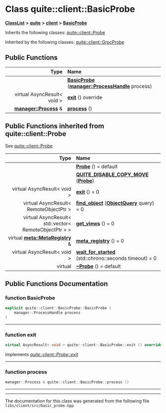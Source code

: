

# Class quite::client::BasicProbe



[**ClassList**](annotated.md) **>** [**quite**](namespacequite.md) **>** [**client**](namespacequite_1_1client.md) **>** [**BasicProbe**](classquite_1_1client_1_1BasicProbe.md)








Inherits the following classes: [quite::client::Probe](classquite_1_1client_1_1Probe.md)


Inherited by the following classes: [quite::client::GrpcProbe](classquite_1_1client_1_1GrpcProbe.md)




















































## Public Functions

| Type | Name |
| ---: | :--- |
|   | [**BasicProbe**](#function-basicprobe) ([**manager::ProcessHandle**](classquite_1_1manager_1_1ProcessHandle.md) process) <br> |
| virtual AsyncResult&lt; void &gt; | [**exit**](#function-exit) () override<br> |
|  [**manager::Process**](classquite_1_1manager_1_1Process.md) & | [**process**](#function-process) () <br> |


## Public Functions inherited from quite::client::Probe

See [quite::client::Probe](classquite_1_1client_1_1Probe.md)

| Type | Name |
| ---: | :--- |
|   | [**Probe**](classquite_1_1client_1_1Probe.md#function-probe) () = default<br> |
|   | [**QUITE\_DISABLE\_COPY\_MOVE**](classquite_1_1client_1_1Probe.md#function-quite_disable_copy_move) ([**Probe**](classquite_1_1client_1_1Probe.md)) <br> |
| virtual AsyncResult&lt; void &gt; | [**exit**](classquite_1_1client_1_1Probe.md#function-exit) () = 0<br> |
| virtual AsyncResult&lt; RemoteObjectPtr &gt; | [**find\_object**](classquite_1_1client_1_1Probe.md#function-find_object) ([**ObjectQuery**](structquite_1_1ObjectQuery.md) query) = 0<br> |
| virtual AsyncResult&lt; std::vector&lt; RemoteObjectPtr &gt; &gt; | [**get\_views**](classquite_1_1client_1_1Probe.md#function-get_views) () = 0<br> |
| virtual [**meta::MetaRegistry**](classquite_1_1meta_1_1MetaRegistry.md) & | [**meta\_registry**](classquite_1_1client_1_1Probe.md#function-meta_registry) () = 0<br> |
| virtual AsyncResult&lt; void &gt; | [**wait\_for\_started**](classquite_1_1client_1_1Probe.md#function-wait_for_started) (std::chrono::seconds timeout) = 0<br> |
| virtual  | [**~Probe**](classquite_1_1client_1_1Probe.md#function-probe) () = default<br> |






















































## Public Functions Documentation




### function BasicProbe 

```C++
explicit quite::client::BasicProbe::BasicProbe (
    manager::ProcessHandle process
) 
```




<hr>



### function exit 

```C++
virtual AsyncResult< void > quite::client::BasicProbe::exit () override
```



Implements [*quite::client::Probe::exit*](classquite_1_1client_1_1Probe.md#function-exit)


<hr>



### function process 

```C++
manager::Process & quite::client::BasicProbe::process () 
```




<hr>

------------------------------
The documentation for this class was generated from the following file `libs/client/src/basic_probe.hpp`

